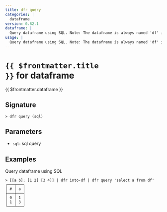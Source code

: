 ```yaml
---
title: dfr query
categories: |
  dataframe
version: 0.82.1
dataframe: |
  Query dataframe using SQL. Note: The dataframe is always named 'df' in your query's from clause.
usage: |
  Query dataframe using SQL. Note: The dataframe is always named 'df' in your query's from clause.
---
```


# <code>{{ $frontmatter.title }}</code> for dataframe

<div class='command-title'>{{ $frontmatter.dataframe }}</div>

## Signature

```> dfr query (sql)```

## Parameters

 -  `sql`: sql query

## Examples

Query dataframe using SQL
```shell
> [[a b]; [1 2] [3 4]] | dfr into-df | dfr query 'select a from df'
╭───┬───╮
│ # │ a │
├───┼───┤
│ 0 │ 1 │
│ 1 │ 3 │
╰───┴───╯

```
